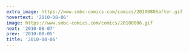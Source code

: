 ```yaml
---
extra_image: https://www.smbc-comics.com/comics/20100806after.gif
hovertext: '2010-08-06'
image: https://www.smbc-comics.com/comics/20100806.gif
next: '2010-08-07'
prev: '2010-08-05'
title: '2010-08-06'
---
```

